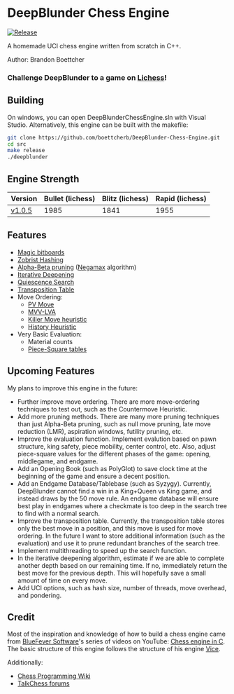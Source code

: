 # DeepBlunder Chess Engine

[![Release][release-badge]][release-link]

A homemade UCI chess engine written from scratch in C++.

Author: Brandon Boettcher

### Challenge DeepBlunder to a game on [Lichess][lichess-link]!

## Building

On windows, you can open DeepBlunderChessEngine.sln with Visual Studio. Alternatively, this engine can be built with the makefile:

```bash
git clone https://github.com/boettcherb/DeepBlunder-Chess-Engine.git
cd src
make release
./deepblunder
```

## Engine Strength

| Version | Bullet (lichess) | Blitz (lichess) | Rapid (lichess) |
|---|---|---|---|
| [v1.0.5][v1.0-link] | 1985 | 1841 | 1955 |

## Features

 - [Magic bitboards][magic-bitboards-link]
 - [Zobrist Hashing][zobrist-link]
 - [Alpha-Beta pruning][alpha-beta-link] ([Negamax][negamax-link] algorithm)
 - [Iterative Deepening][iterative-deepening-link]
 - [Quiescence Search][quiescence-link]
 - [Transposition Table][transposition-link]
 - Move Ordering:
    - [PV Move][pv-move-link]
    - [MVV-LVA][mvv-lva-link]
    - [Killer Move heuristic][killer-link]
    - [History Heuristic][history-link]
 - Very Basic Evaluation:
    - Material counts
    - [Piece-Square tables][piece-square-link]

## Upcoming Features

My plans to improve this engine in the future:
 - Further improve move ordering. There are more move-ordering techniques to test out, such as the Countermove Heuristic.
 - Add more pruning methods. There are many more pruning techniques than just Alpha-Beta pruning, such as null move pruning, late move reduction (LMR), aspiration windows, futility pruning, etc.
 - Improve the evaluation function. Implement evalution based on pawn structure, king safety, piece mobility, center control, etc. Also, adjust piece-square values for the different phases of the game: opening, middlegame, and endgame.
 - Add an Opening Book (such as PolyGlot) to save clock time at the beginning of the game and ensure a decent position.
 - Add an Endgame Database/Tablebase (such as Syzygy). Currently, DeepBlunder cannot find a win in a King+Queen vs King game, and instead draws by the 50 move rule. An endgame database will ensure best play in endgames where a checkmate is too deep in the search tree to find with a normal search.
 - Improve the transposition table. Currently, the transposition table stores only the best move in a position, and this move is used for move ordering. In the future I want to store additional information (such as the evaluation) and use it to prune redundant branches of the search tree.
 - Implement multithreading to speed up the search function.
 - In the iterative deepening algorithm, estimate if we are able to complete another depth based on our remaining time. If no, immediately return the best move for the previous depth. This will hopefully save a small amount of time on every move.
 - Add UCI options, such as hash size, number of threads, move overhead, and pondering. 

## Credit

Most of the inspiration and knowledge of how to build a chess engine came from [BlueFever Software][bluefever-YT-profile-link]'s series of videos on YouTube: [Chess engine in C][bluefever-YT-playlist-link]. The basic structure of this engine follows the structure of his engine [Vice][vice-link].

Additionally:
 - [Chess Programming Wiki][cpw-link]
 - [TalkChess forums][talkchess-link]

[release-badge]: https://img.shields.io/badge/Current_Release-v1.1.6-blue
[release-link]: https://github.com/boettcherb/DeepBlunder-Chess-Engine/releases/latest
[lichess-link]: https://lichess.org/@/DeepBlunder-Bot
[magic-bitboards-link]: https://www.chessprogramming.org/Magic_Bitboards
[zobrist-link]: https://www.chessprogramming.org/Zobrist_Hashing
[alpha-beta-link]: https://www.chessprogramming.org/Alpha-Beta
[negamax-link]: https://www.chessprogramming.org/Negamax
[iterative-deepening-link]: https://www.chessprogramming.org/Iterative_Deepening
[quiescence-link]: https://www.chessprogramming.org/Quiescence_Search
[transposition-link]: https://www.chessprogramming.org/Transposition_Table
[pv-move-link]: https://www.chessprogramming.org/PV-Move
[mvv-lva-link]: https://www.chessprogramming.org/MVV-LVA
[killer-link]: https://www.chessprogramming.org/Killer_Heuristic
[history-link]: https://www.chessprogramming.org/History_Heuristic
[piece-square-link]: https://www.chessprogramming.org/Piece-Square_Tables
[bluefever-YT-profile-link]: https://www.youtube.com/@BlueFeverSoft
[bluefever-YT-playlist-link]: https://www.youtube.com/playlist?list=PLZ1QII7yudbc-Ky058TEaOstZHVbT-2hg
[vice-link]: https://github.com/bluefeversoft/vice?tab=readme-ov-file
[cpw-link]: https://www.chessprogramming.org/Main_Page
[talkchess-link]: https://www.talkchess.com/
[v1.0-link]: https://github.com/boettcherb/DeepBlunder-Chess-Engine/releases/tag/v1.0.0
